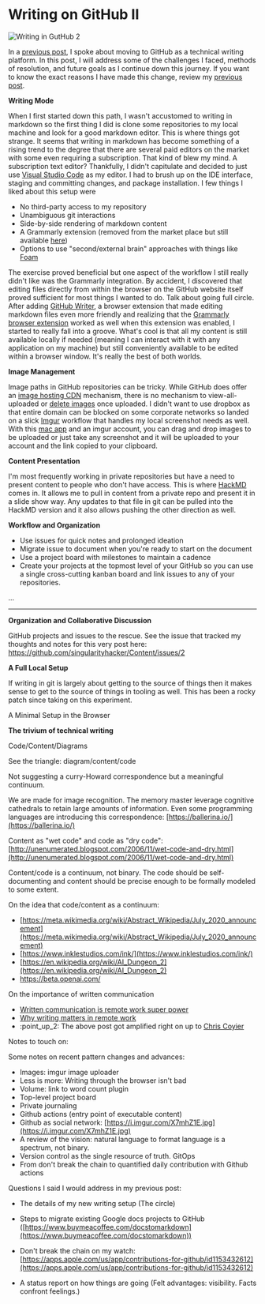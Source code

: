 # Writing on GitHub II

![Writing in GutHub 2](https://i.imgur.com/7q9dp9A.png)

In a [previous post](https://medium.com/@justiceconder/writing-on-github-c35ddd12bfd8), I spoke about moving to GitHub as a technical writing platform. In this post, I will address some of the challenges I faced, methods of resolution, and future goals as I continue down this journey. If you want to know the exact reasons I have made this change, review my [previous post](https://medium.com/@justiceconder/writing-on-github-c35ddd12bfd8).

**Writing Mode**

When I first started down this path, I wasn't accustomed to writing in markdown so the first thing I did is clone some repositories to my local machine and look for a good markdown editor. This is where things got strange. It seems that writing in markdown has become something of a rising trend to the degree that there are several paid editors on the market with some even requiring a subscription. That kind of blew my mind. A subscription text editor? Thankfully, I didn't capitulate and decided to just use [Visual Studio Code](https://code.visualstudio.com/) as my editor. I had to brush up on the IDE interface, staging and committing changes, and package installation. I few things I liked about this setup were

*   No third-party access to my repository
*   Unambiguous git interactions
*   Side-by-side rendering of markdown content
*   A Grammarly extension (removed from the market place but still available [here](https://github.com/znck/grammarly/releases/tag/v0.12.2))
*   Options to use "second/external brain" approaches with things like [Foam](https://foambubble.github.io/foam/)

The exercise proved beneficial but one aspect of the workflow I still really didn't like was the Grammarly integration. By accident, I discovered that editing files directly from within the browser on the GitHub website itself proved sufficient for most things I wanted to do. Talk about going full circle. After adding [GitHub Writer](https://github.com/ckeditor/github-writer), a browser extension that made editing markdown files even more friendly and realizing that the [Grammarly browser extension](https://support.grammarly.com/hc/en-us/articles/115000091552-Install-the-Grammarly-browser-extension) worked as well when this extension was enabled, I started to really fall into a groove. What's cool is that all my content is still available locally if needed (meaning I can interact with it with any application on my machine) but still conveniently available to be edited within a browser window. It's really the best of both worlds.

**Image Management**

Image paths in GitHub repositories can be tricky. While GitHub does offer an [image hosting CDN](https://gist.github.com/vinkla/dca76249ba6b73c5dd66a4e986df4c8d) mechanism, there is no mechanism to view-all-uploaded or [delete images](https://stackoverflow.com/questions/33215211/github-how-do-i-delete-an-attachment-in-github-issues) once uploaded. I didn't want to use dropbox as that entire domain can be blocked on some corporate networks so landed on a slick [Imgur](https://imgur.com/) workflow that handles my local screenshot needs as well. With this [mac app](https://github.com/mileswd/mac2imgur) and an imgur account, you can drag and drop images to be uploaded or just take any screenshot and it will be uploaded to your account and the link copied to your clipboard. 

**Content Presentation**

I'm most frequently working in private repositories but have a need to present content to people who don't have access. This is where [HackMD](https://hackmd.io/) comes in. It allows me to pull in content from a private repo and present it in a slide show way. Any updates to that file in git can be pulled into the HackMD version and it also allows pushing the other direction as well. 

**Workflow and Organization**

*   Use issues for quick notes and prolonged ideation
*   Migrate issue to document when you're ready to start on the document
*   Use a project board with milestones to maintain a cadence
*   Create your projects at the topmost level of your GitHub so you can use a single cross-cutting kanban board and link issues to any of your repositories.

...

---

**Organization and Collaborative Discussion**

GitHub projects and issues to the rescue. See the issue that tracked my thoughts and notes for this very post here: https://github.com/singularityhacker/Content/issues/2

**A Full Local Setup**

If writing in git is largely about getting to the source of things then it makes sense to get to the source of things in tooling as well. This has been a rocky patch since taking on this experiment. 

A Minimal Setup in the Browser

**The trivium of technical writing**

Code/Content/Diagrams

See the triangle: diagram/content/code

Not suggesting a curry-Howard correspondence but a meaningful continuum.

We are made for image recognition. The memory master leverage cognitive cathedrals to retain large amounts of information. Even some programming languages are introducing this correspondence: [https://ballerina.io/](https://ballerina.io/)

Content as "wet code" and code as "dry code": [http://unenumerated.blogspot.com/2006/11/wet-code-and-dry.html](http://unenumerated.blogspot.com/2006/11/wet-code-and-dry.html)

Content/code is a continuum, not binary. The code should be self-documenting and content should be precise enough to be formally modeled to some extent.

On the idea that code/content as a continuum:

*   [https://meta.wikimedia.org/wiki/Abstract_Wikipedia/July_2020_announcement](https://meta.wikimedia.org/wiki/Abstract_Wikipedia/July_2020_announcement)
*   [https://www.inklestudios.com/ink/](https://www.inklestudios.com/ink/)
*   [https://en.wikipedia.org/wiki/AI_Dungeon_2](https://en.wikipedia.org/wiki/AI_Dungeon_2)
*   https://beta.openai.com/

On the importance of written communication

*   [Written communication is remote work super power](https://snir.dev/blog/remote-async-communication/)
*   [Why writing matters in remote work](http://www.timcasasola.com/blog/writing)
*   :point\_up\_2: The above post got amplified right on up to [Chris Coyier](https://css-tricks.com/why-does-writing-matter-in-remote-work/)

Notes to touch on:

Some notes on recent pattern changes and advances:

*   Images: imgur image uploader
*   Less is more: Writing through the browser isn't bad
*   Volume: link to word count plugin
*   Top-level project board
*   Private journaling
*   Github actions (entry point of executable content)
*   Github as social network: [https://i.imgur.com/X7mhZ1E.jpg](https://i.imgur.com/X7mhZ1E.jpg)
*   A review of the vision: natural language to format language is a spectrum, not binary.
*   Version control as the single resource of truth. GitOps
*   From don't break the chain to quantified daily contribution with Github actions

Questions I said I would address in my previous post:

*   The details of my new writing setup (The circle)

*   Steps to migrate existing Google docs projects to GitHub ([https://www.buymeacoffee.com/docstomarkdown](https://www.buymeacoffee.com/docstomarkdown))
*   Don't break the chain on my watch: [https://apps.apple.com/us/app/contributions-for-github/id1153432612](https://apps.apple.com/us/app/contributions-for-github/id1153432612)

*   A status report on how things are going (Felt advantages: visibility. Facts confront feelings.)
